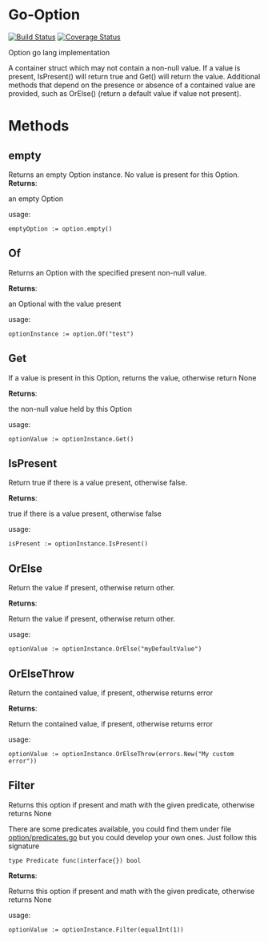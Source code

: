 # Go-Option
[![Build Status](https://travis-ci.org/pjgg/Go-Option.svg?branch=master)](https://travis-ci.org/pjgg/Go-Option)
[![Coverage Status](https://coveralls.io/repos/github/pjgg/Go-Option/badge.svg?branch=master)](https://coveralls.io/github/pjgg/Go-Option?branch=master)

Option go lang implementation

A container struct which may not contain a non-null value. If a value is present, IsPresent() will return true and Get() will return the value.
Additional methods that depend on the presence or absence of a contained value are provided, such as OrElse() (return a default value if value not present).

Methods
=======

empty
-----
Returns an empty Option instance. No value is present for this Option.
**Returns**: 

an empty Option

usage:

`emptyOption := option.empty()`

Of
-----
Returns an Option with the specified present non-null value.

**Returns**: 

an Optional with the value present

usage:

`optionInstance := option.Of("test")`

Get
-----
If a value is present in this Option, returns the value, otherwise return None

**Returns**: 

the non-null value held by this Option

usage:

`optionValue := optionInstance.Get()`

IsPresent
----------
Return true if there is a value present, otherwise false.

**Returns**: 

true if there is a value present, otherwise false

usage:

`isPresent := optionInstance.IsPresent()`

OrElse
----------
Return the value if present, otherwise return other.

**Returns**: 

Return the value if present, otherwise return other.

usage:

`optionValue := optionInstance.OrElse("myDefaultValue")`

OrElseThrow
------------
Return the contained value, if present, otherwise returns error

**Returns**: 

Return the contained value, if present, otherwise returns error

usage:

`optionValue := optionInstance.OrElseThrow(errors.New("My custom error"))`

Filter
-------
Returns this option if present and math with the given predicate, otherwise returns None

There are some predicates available, you could find them under file [option/predicates.go](option/predicates.go) but you could develop your own ones. Just follow this signature

`type Predicate func(interface{}) bool
`

**Returns**: 

Returns this option if present and math with the given predicate, otherwise returns None

usage:

`optionValue := optionInstance.Filter(equalInt(1))`
